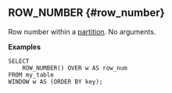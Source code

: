 ## ROW_NUMBER {#row_number}

Row number within a [partition](../../../syntax/window.md#partition). No arguments.

**Examples**
``` yql
SELECT
    ROW_NUMBER() OVER w AS row_num
FROM my_table
WINDOW w AS (ORDER BY key);
```
